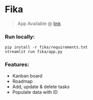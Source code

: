 # Fika
> App Available @ [link](https://ackw-fika.streamlit.app/)<br>


### Run locally:
`pip install -r fika/requirements.txt`
<br>
`streamlit run fika/app.py `


### Features:
* Kanban board
* Roadmap
* Add, update & delete tasks
* Populate data with ID
